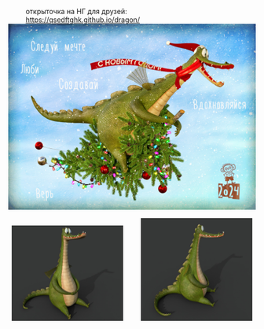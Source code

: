&nbsp;&nbsp;&nbsp;&nbsp;&nbsp;&nbsp;&nbsp;&nbsp;&nbsp;открыточка на НГ для друзей:
<br>
&nbsp;&nbsp;&nbsp;&nbsp;&nbsp;&nbsp;&nbsp;&nbsp;&nbsp;https://qsedftghk.github.io/dragon/
<br>
![Preview](https://github.com/qsedftghk/dragon/blob/main/dragon.jpg)
<br>

<p align="center">
  <img src="https://github.com/qsedftghk/dragon/blob/main/dragon_01.jpg" width="45%">
&nbsp; &nbsp; &nbsp; &nbsp;
  <img src="https://github.com/qsedftghk/dragon/blob/main/dragon_02.jpg" width="45%">
</p>
